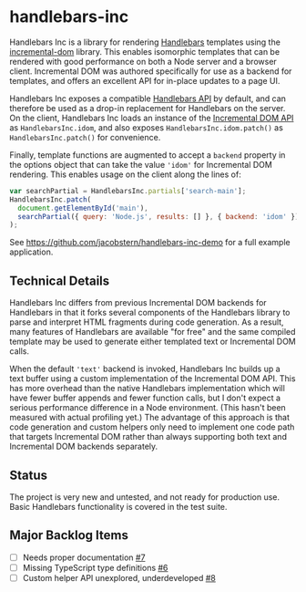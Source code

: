 # handlebars-inc

Handlebars Inc is a library for rendering [Handlebars](https://github.com/wycats/handlebars.js/) templates using the
[incremental-dom](https://github.com/google/incremental-dom) library. This enables isomorphic templates that can
be rendered with good performance on both a Node server and a browser client. Incremental DOM was authored specifically for
use as a backend for templates, and offers an excellent API for in-place updates to a page UI.

Handlebars Inc exposes a compatible [Handlebars API](https://handlebarsjs.com/reference.html) by default, and can
therefore be used as a drop-in replacement for Handlebars on the server. On the client, Handlebars Inc loads an instance
of the [Incremental DOM API](http://google.github.io/incremental-dom/#api) as `HandlebarsInc.idom`, and also exposes
`HandlebarsInc.idom.patch()` as `HandlebarsInc.patch()` for convenience.

Finally, template functions are augmented to accept a `backend` property in the options object that can take the value `'idom'` for
Incremental DOM rendering. This enables usage on the client along the lines of:

```javascript
var searchPartial = HandlebarsInc.partials['search-main'];
HandlebarsInc.patch(
  document.getElementById('main'),
  searchPartial({ query: 'Node.js', results: [] }, { backend: 'idom' })
);
```

See https://github.com/jacobstern/handlebars-inc-demo for a full example application.

## Technical Details

Handlebars Inc differs from previous Incremental DOM backends for Handlebars in that it forks several components of the Handlebars
library to parse and interpret HTML fragments during code generation. As a result, many features of Handlebars are available "for
free" and the same compiled template may be used to generate either templated text or Incremental DOM calls.

When the default `'text'` backend is invoked, Handlebars Inc builds up a text buffer using a custom implementation of the
Incremental DOM API. This has more overhead than the native Handlebars implementation which will have fewer buffer appends
and fewer function calls, but I don't expect a serious performance difference in a Node environment. (This hasn't been measured
with actual profiling yet.) The advantage of this approach is that code generation and custom helpers only need to implement one
code path that targets Incremental DOM rather than always supporting both text and Incremental DOM backends separately.

## Status

The project is very new and untested, and not ready for production use. Basic Handlebars functionality is covered in the
test suite.

## Major Backlog Items

- [ ] Needs proper documentation [#7](https://github.com/jacobstern/handlebars-inc/issues/7)
- [ ] Missing TypeScript type definitions [#6](https://github.com/jacobstern/handlebars-inc/issues/6)
- [ ] Custom helper API unexplored, underdeveloped [#8](https://github.com/jacobstern/handlebars-inc/issues/8)
